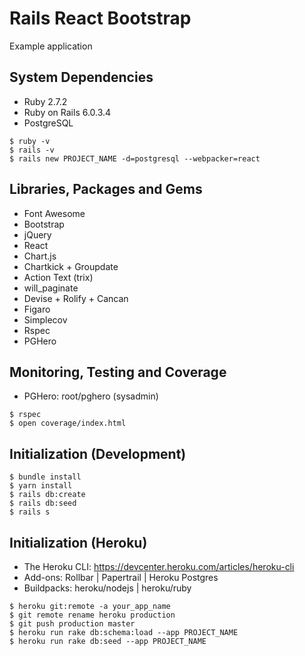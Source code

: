 # Rails React Bootstrap

Example application


## System Dependencies

* Ruby 2.7.2
* Ruby on Rails 6.0.3.4
* PostgreSQL
```
$ ruby -v
$ rails -v
$ rails new PROJECT_NAME -d=postgresql --webpacker=react
```


## Libraries, Packages and Gems

* Font Awesome
* Bootstrap
* jQuery
* React
* Chart.js
* Chartkick + Groupdate
* Action Text (trix)
* will_paginate
* Devise + Rolify + Cancan
* Figaro
* Simplecov
* Rspec
* PGHero


## Monitoring, Testing and Coverage

* PGHero: root/pghero (sysadmin)
```
$ rspec
$ open coverage/index.html
```


## Initialization (Development)

```
$ bundle install
$ yarn install
$ rails db:create
$ rails db:seed
$ rails s
```


## Initialization (Heroku)

* The Heroku CLI: https://devcenter.heroku.com/articles/heroku-cli
* Add-ons: Rollbar | Papertrail | Heroku Postgres
* Buildpacks: heroku/nodejs | heroku/ruby
```
$ heroku git:remote -a your_app_name
$ git remote rename heroku production
$ git push production master
$ heroku run rake db:schema:load --app PROJECT_NAME
$ heroku run rake db:seed --app PROJECT_NAME
```
